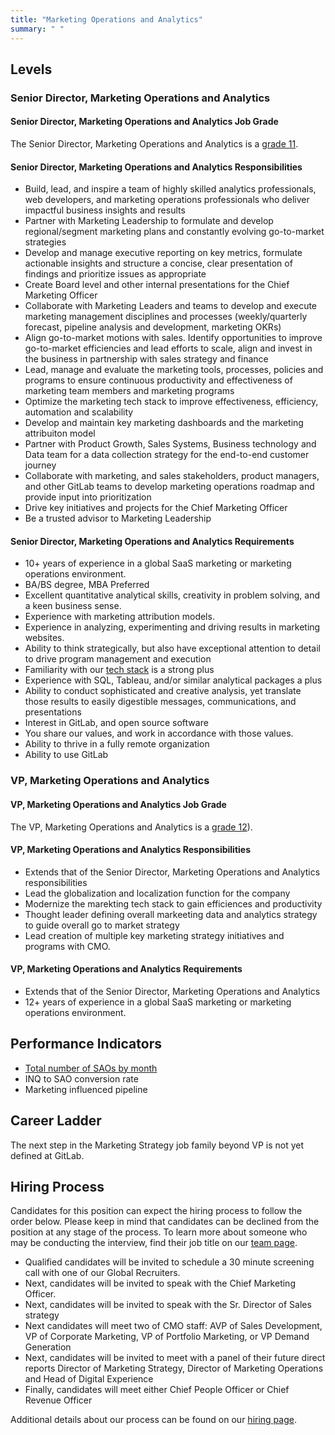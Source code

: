 ```yaml
---
title: "Marketing Operations and Analytics"
summary: " "
---
```


## Levels

### Senior Director, Marketing Operations and Analytics

#### Senior Director, Marketing Operations and Analytics Job Grade

The Senior Director, Marketing Operations and Analytics is a [grade 11](/handbook/total-rewards/compensation/compensation-calculator/#gitlab-job-grades).

#### Senior Director, Marketing Operations and Analytics Responsibilities

- Build, lead, and inspire a team of highly skilled analytics professionals, web developers, and marketing operations professionals who deliver impactful business insights and results
- Partner with Marketing Leadership to formulate and develop regional/segment marketing plans and constantly evolving go-to-market strategies
- Develop and manage executive reporting on key metrics, formulate actionable insights and structure a concise, clear presentation of findings and prioritize issues as appropriate
- Create Board level and other internal presentations for the Chief Marketing Officer
- Collaborate with Marketing Leaders and teams to develop and execute marketing management disciplines and processes (weekly/quarterly forecast, pipeline analysis and development, marketing OKRs)
- Align go-to-market motions with sales. Identify opportunities to improve go-to-market efficiencies and lead efforts to scale, align and invest in the business in partnership with sales strategy and finance
- Lead, manage and evaluate the marketing tools, processes, policies and programs to ensure continuous productivity and effectiveness of marketing team members and marketing programs
- Optimize the marketing tech stack to improve effectiveness, efficiency, automation and scalability
- Develop and maintain key marketing dashboards and the marketing attribuiton model
- Partner with Product Growth, Sales Systems, Business technology and Data team for a data collection strategy for the end-to-end customer journey
- Collaborate with marketing, and sales stakeholders, product managers, and other GitLab teams to develop marketing operations roadmap and provide input into prioritization
- Drive key initiatives and projects for the Chief Marketing Officer
- Be a trusted advisor to Marketing Leadership

#### Senior Director, Marketing Operations and Analytics Requirements

- 10+ years of experience in a global SaaS marketing or marketing operations environment.
- BA/BS degree, MBA Preferred
- Excellent quantitative analytical skills, creativity in problem solving, and a keen business sense.
- Experience with marketing attribution models.
- Experience in analyzing, experimenting and driving results in marketing websites.
- Ability to think strategically, but also have exceptional attention to detail to drive program management and execution
- Familiarity with our [tech stack](/handbook/marketing/marketing-operations/#-tech-stack) is a strong plus
- Experience with SQL, Tableau, and/or similar analytical packages a plus
- Ability to conduct sophisticated and creative analysis, yet translate those results to easily digestible messages, communications, and presentations
- Interest in GitLab, and open source software
- You share our values, and work in accordance with those values.
- Ability to thrive in a fully remote organization
- Ability to use GitLab

### VP, Marketing Operations and Analytics

#### VP, Marketing Operations and Analytics Job Grade

The VP, Marketing Operations and Analytics is a [grade 12](/handbook/total-rewards/compensation/compensation-calculator/#gitlab-job-grades)).

#### VP, Marketing Operations and Analytics Responsibilities

- Extends that of the Senior Director, Marketing Operations and Analytics responsibilities
- Lead the globalization and localization function for the company
- Modernize the marekting tech stack to gain efficiences and productivity
- Thought leader defining overall markeeting data and analytics strategy to guide overall go to market strategy
- Lead creation of multiple key marketing strategy initiatives and programs with CMO.

#### VP, Marketing Operations and Analytics Requirements

- Extends that of the Senior Director, Marketing Operations and Analytics
- 12+ years of experience in a global SaaS marketing or marketing operations environment.

## Performance Indicators

- [Total number of SAOs by month](/handbook/marketing/performance-indicators/#total-number-of-mqls-by-month)
- INQ to SAO conversion rate
- Marketing influenced pipeline

## Career Ladder

The next step in the Marketing Strategy job family beyond VP is not yet defined at GitLab.

## Hiring Process

Candidates for this position can expect the hiring process to follow the order below. Please keep in mind that candidates can be declined from the position at any stage of the process. To learn more about someone who may be conducting the interview, find their job title on our [team page](/handbook/company/team/).

- Qualified candidates will be invited to schedule a 30 minute screening call with one of our Global Recruiters.
- Next, candidates will be invited to speak with the Chief Marketing Officer.
- Next, candidates will be invited to speak with the Sr. Director of Sales strategy
- Next candidates will meet two of CMO staff: AVP of Sales Development, VP of Corporate Marketing, VP of Portfolio Marketing, or VP Demand Generation
- Next, candidates will be invited to meet with a panel of their future direct reports Director of Marketing Strategy, Director of Marketing Operations and Head of Digital Experience
- Finally, candidates will meet either Chief People Officer or Chief Revenue Officer

Additional details about our process can be found on our [hiring page](/handbook/hiring/).
